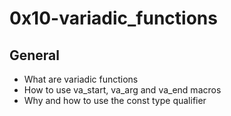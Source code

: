 # 0x10-variadic_functions

## General

* What are variadic functions
* How to use va_start, va_arg and va_end macros
* Why and how to use the const type qualifier
